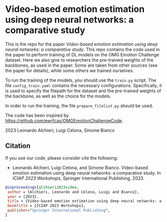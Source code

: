 # Video-based emotion estimation using deep neural networks: a comparative study

This is the repo for the paper *Video-based emotion estimation using deep neural networks: a comparative study*. This repo contains the code used in the paper to perform training of DL models on the OMG Emotion Challenge dataset. 
Here we also give to researchers the pre-trained weights of the backbones, as used in the paper. Some are taken from other sources (see the paper for details), while some others we trained ourselves.

To run the training of the models, you should use the `train.py` script. The file `config_train.yaml` contains the necessary configurations. Specifically, it is used to specify the filepath for the dataset and the pre-trained weights of the backbone, as well as the choice for the models.

In order to run the training, the file `prepare_filelist.py` should be used. 

The code has been inspired by https://github.com/ewrfcas/OMGEmotionChallengeCode.

2023
Leonardo Alchieri, Luigi Celona, Simone Bianco

## Citation
If you use our code, please consider cite the following:
* Leonardo Alchieri, Luigi Celona, and Simone Bianco. Video-based emotion estimation using deep neural networks: a comparative study. In _ICIAP 2023 Workshops_, Springer International Publishing, 2023.
```bibtex
@inproceedings{alchieri2023video,
 author = {Alchieri, Leonardo and Celona, Luigi and Bianco},
 year = {2023},
 title = {Video-based emotion estimation using deep neural networks: a comparative study},
 booktitle = {ICIAP 2023 Workshops},
 publisher="Springer International Publishing",
}
```
